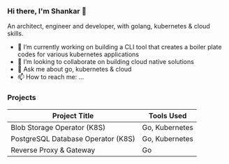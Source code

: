 
### Hi there, I'm Shankar 👋

An architect, engineer and developer, with golang, kubernetes & cloud skills.

- 🔭 I’m currently working on building a CLI tool that creates a boiler plate codes for various kubernetes applications
- 👯 I’m looking to collaborate on building cloud native solutions
- 💬 Ask me about go, kubernetes & cloud
- 📫 How to reach me: ...

### Projects

| Project Title      | Tools Used |
| ----------- | ----------- |
| Blob Storage Operator (K8S)     | Go, Kubernetes       |
| PostgreSQL Database Operator (K8S)   | Go, Kubernetes        |
| Reverse Proxy & Gateway   | Go       |
